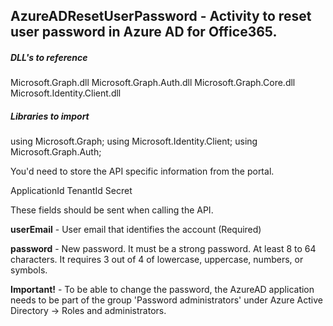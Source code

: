 ## AzureADResetUserPassword - Activity to reset user password in Azure AD for Office365.

##### DLL's to reference
Microsoft.Graph.dll
Microsoft.Graph.Auth.dll
Microsoft.Graph.Core.dll
Microsoft.Identity.Client.dll

##### Libraries to import
using Microsoft.Graph;
using Microsoft.Identity.Client;
using Microsoft.Graph.Auth;

You'd need to store the API specific information from the portal.

ApplicationId
TenantId
Secret

These fields should be sent when calling the API.

**userEmail**	    - User email that identifies the account (Required) 	                    

**password**		- New password. It must be a strong password.  At least 8 to 64 characters. It requires 3 out of 4 of lowercase, uppercase, numbers, or symbols.

**Important!** - To be able to change the password, the AzureAD application needs to be part of the group 'Password administrators' under Azure Active Directory -> Roles and administrators.
